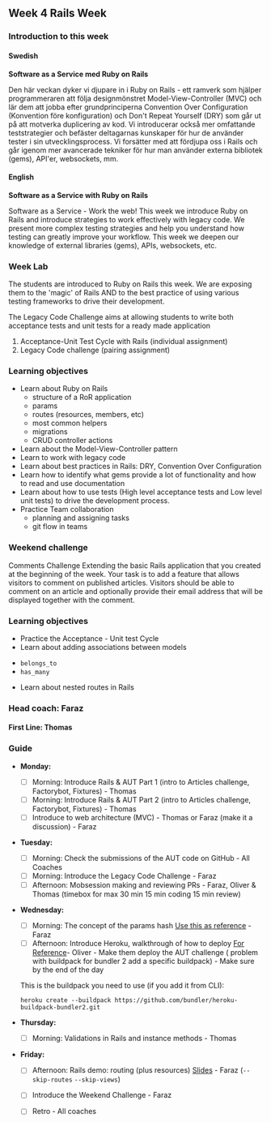 ## Week 4 Rails Week
### Introduction to this week

#### Swedish
**Software as a Service med Ruby on Rails**

Den här veckan dyker vi djupare in i Ruby on Rails - ett ramverk som hjälper programmeraren att följa designmönstret Model-View-Controller (MVC) och lär dem att jobba efter grundprinciperna Convention Over Configuration (Konvention före konfiguration) och Don't Repeat Yourself (DRY) som går ut på att motverka duplicering av kod. Vi introducerar också mer omfattande teststrategier och befäster deltagarnas kunskaper för hur de använder tester i sin utvecklingsprocess. Vi forsätter med att fördjupa oss i Rails och går igenom mer avancerade tekniker för hur man använder externa bibliotek (gems), API'er, websockets, mm.


#### English
**Software as a Service with Ruby on Rails**

Software as a Service - Work the web! This week we introduce Ruby on Rails and introduce strategies to work effectively with legacy code. We present more complex testing strategies and help you understand how testing can greatly improve your workflow. This week we deepen our knowledge of external libraries (gems), APIs, websockets, etc.

### Week Lab
The students are introduced to Ruby on Rails this week. We are exposing them to the 'magic' of Rails AND to the best practice of using various testing frameworks to drive their development.

The Legacy Code Challenge aims at allowing students to write both acceptance tests and unit tests for a ready made application
1. Acceptance-Unit Test Cycle with Rails (individual assignment)
2. Legacy Code challenge (pairing assignment)


### Learning objectives
* Learn about Ruby on Rails
  - structure of a RoR application
  - params
  - routes (resources, members, etc)
  - most common helpers
  - migrations
  - CRUD controller actions
* Learn about the Model-View-Controller pattern
* Learn to work with legacy code
* Learn about best practices in Rails: DRY, Convention Over Configuration
* Learn how to identify what gems provide a lot of functionality and how to read and use documentation
* Learn about how to use tests (High level acceptance tests and Low level unit tests) to drive the development process.
* Practice Team collaboration
  - planning and assigning tasks
  - git flow in teams

### Weekend challenge
Comments Challenge
Extending the basic Rails application that you created at the beginning  of the week. Your task is to add a feature that allows visitors to comment on published articles. Visitors should be able to comment on an article and optionally provide their email address that will be displayed together with the comment.

### Learning objectives
* Practice the Acceptance - Unit test Cycle
* Learn about adding associations between models
 - `belongs_to`
 - `has_many`
* Learn about nested routes in Rails

### Head coach: Faraz
#### First Line: Thomas

### Guide
- **Monday:**
  - [ ] Morning: Introduce Rails & AUT Part 1 (intro to Articles challenge, Factorybot, Fixtures) - Thomas
  - [ ] Morning: Introduce Rails & AUT Part 2 (intro to Articles challenge, Factorybot, Fixtures) - Thomas
  - [ ] Introduce to web architecture (MVC) - Thomas or Faraz (make it a discussion) - Faraz

- **Tuesday:** 
  - [ ] Morning: Check the submissions of the AUT code on GitHub - All Coaches
  - [ ] Morning: Introduce the Legacy Code Challenge - Faraz
  - [ ] Afternoon: Mobsession making and reviewing PRs - Faraz, Oliver & Thomas (timebox for max 30 min 15 min coding 15 min review)

- **Wednesday:**
  - [ ] Morning: The concept of the params hash [Use this as reference](https://www.youtube.com/watch?v=y57OnWV6dRE) - Faraz
  - [ ] Afternoon: Introduce Heroku, walkthrough of how to deploy [For Reference](https://devcenter.heroku.com/articles/getting-started-with-ruby)- Oliver - Make them deploy the AUT challenge ( problem with buildpack for bundler 2 add a specific buildpack) - Make sure by the end of the day
  
  This is the buildpack you need to use (if you add it from CLI): 

  ```
  heroku create --buildpack https://github.com/bundler/heroku-buildpack-bundler2.git
  ```

- **Thursday:**
  - [ ] Morning: Validations in Rails and instance methods - Thomas
      
- **Friday:**
  - [ ] Afternoon: Rails demo: routing (plus resources) [Slides](https://docs.google.com/presentation/d/1Eu_x1eO9Zkmkb1RyflUONTipOjnDUtfUmSabO8-jyoQ) - Faraz (`--skip-routes` `--skip-views`)
  - [ ] Introduce the Weekend Challenge - Faraz 
  - [ ] Retro - All coaches  
  
